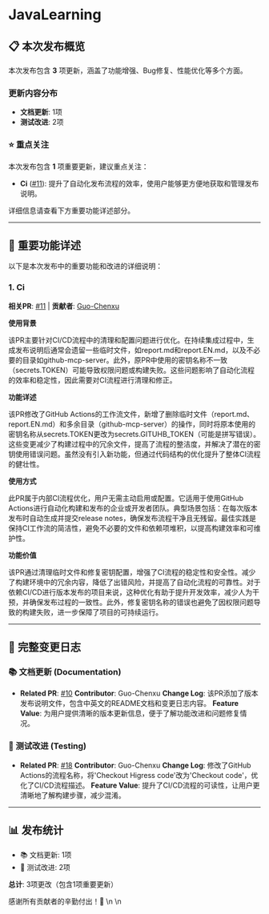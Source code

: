 # JavaLearning


## 📋 本次发布概览

本次发布包含 **3** 项更新，涵盖了功能增强、Bug修复、性能优化等多个方面。

### 更新内容分布

- **文档更新**: 1项
- **测试改进**: 2项

### ⭐ 重点关注

本次发布包含 **1** 项重要更新，建议重点关注：

- **Ci** ([#11](https://github.com/Guo-Chenxu/JavaLearning/pull/11)): 提升了自动化发布流程的效率，使用户能够更方便地获取和管理发布说明。

详细信息请查看下方重要功能详述部分。

---

## 🌟 重要功能详述

以下是本次发布中的重要功能和改进的详细说明：

### 1. Ci

**相关PR**: [#11](https://github.com/Guo-Chenxu/JavaLearning/pull/11) | **贡献者**: [Guo-Chenxu](https://github.com/Guo-Chenxu)

**使用背景**

该PR主要针对CI/CD流程中的清理和配置问题进行优化。在持续集成过程中，生成发布说明后通常会遗留一些临时文件，如report.md和report.EN.md，以及不必要的目录如github-mcp-server。此外，原PR中使用的密钥名称不一致（secrets.TOKEN）可能导致权限问题或构建失败。这些问题影响了自动化流程的效率和稳定性，因此需要对CI流程进行清理和修正。

**功能详述**

该PR修改了GitHub Actions的工作流文件，新增了删除临时文件（report.md、report.EN.md）和多余目录（github-mcp-server）的操作，同时将原本使用的密钥名称从secrets.TOKEN更改为secrets.GITUHB_TOKEN（可能是拼写错误）。这些变更减少了构建过程中的冗余文件，提高了流程的整洁度，并解决了潜在的密钥使用错误问题。虽然没有引入新功能，但通过代码结构的优化提升了整体CI流程的健壮性。

**使用方式**

此PR属于内部CI流程优化，用户无需主动启用或配置。它适用于使用GitHub Actions进行自动化构建和发布的企业或开发者团队。典型场景包括：在每次版本发布时自动生成并提交release notes，确保发布流程干净且无残留。最佳实践是保持CI工作流的简洁性，避免不必要的文件和依赖项堆积，以提高构建效率和可维护性。

**功能价值**

该PR通过清理临时文件和修复密钥配置，增强了CI流程的稳定性和安全性。减少了构建环境中的冗余内容，降低了出错风险，并提高了自动化流程的可靠性。对于依赖CI/CD进行版本发布的项目来说，这种优化有助于提升开发效率，减少人为干预，并确保发布过程的一致性。此外，修复密钥名称的错误也避免了因权限问题导致的构建失败，进一步保障了项目的可持续运行。

---

## 📝 完整变更日志

### 📚 文档更新 (Documentation)

- **Related PR**: [#10](https://github.com/Guo-Chenxu/JavaLearning/pull/10)
  **Contributor**: Guo-Chenxu
  **Change Log**: 该PR添加了版本发布说明文件，包含中英文的README文档和变更日志内容。
  **Feature Value**: 为用户提供清晰的版本更新信息，便于了解功能改进和问题修复情况。

### 🧪 测试改进 (Testing)

- **Related PR**: [#18](https://github.com/Guo-Chenxu/JavaLearning/pull/18)
  **Contributor**: Guo-Chenxu
  **Change Log**: 修改了GitHub Actions的流程名称，将'Checkout Higress code'改为'Checkout code'，优化了CI/CD流程描述。
  **Feature Value**: 提升了CI/CD流程的可读性，让用户更清晰地了解构建步骤，减少混淆。

---

## 📊 发布统计

- 📚 文档更新: 1项
- 🧪 测试改进: 2项

**总计**: 3项更改（包含1项重要更新）

感谢所有贡献者的辛勤付出！🎉
\n
\n
